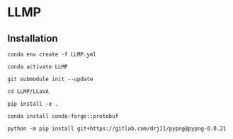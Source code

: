 # LLMP

## Installation

`conda env create -f LLMP.yml`

`conda activate LLMP`

`git submodule init --update`


`cd LLMP/LLaVA`

`pip install -e .`

`conda install conda-forge::protobuf`

`python -m pip install git+https://gitlab.com/drj11/pypng@pypng-0.0.21`

